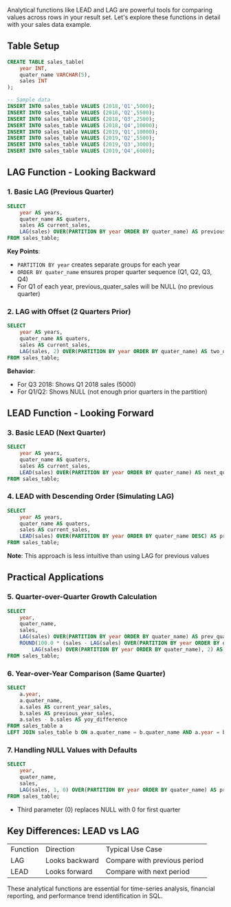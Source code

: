 Analytical functions like LEAD and LAG are powerful tools for comparing values across rows in your result set. Let's explore these functions in detail with your sales data example.

## Table Setup

```SQL
CREATE TABLE sales_table(
    year INT,
    quater_name VARCHAR(5),
    sales INT
);

-- Sample data
INSERT INTO sales_table VALUES (2018,'Q1',5000);
INSERT INTO sales_table VALUES (2018,'Q2',5500);
INSERT INTO sales_table VALUES (2018,'Q3',2500);
INSERT INTO sales_table VALUES (2018,'Q4',10000);
INSERT INTO sales_table VALUES (2019,'Q1',10000);
INSERT INTO sales_table VALUES (2019,'Q2',5500);
INSERT INTO sales_table VALUES (2019,'Q3',3000);
INSERT INTO sales_table VALUES (2019,'Q4',6000);
```

## LAG Function - Looking Backward

### 1. Basic LAG (Previous Quarter)

```SQL
SELECT
    year AS years,
    quater_name AS quaters,
    sales AS current_sales,
    LAG(sales) OVER(PARTITION BY year ORDER BY quater_name) AS previous_quater_sales
FROM sales_table;
```

**Key Points**:

- `PARTITION BY year` creates separate groups for each year
- `ORDER BY quater_name` ensures proper quarter sequence (Q1, Q2, Q3, Q4)
- For Q1 of each year, previous_quater_sales will be NULL (no previous quarter)

### 2. LAG with Offset (2 Quarters Prior)

```SQL
SELECT
    year AS years,
    quater_name AS quaters,
    sales AS current_sales,
    LAG(sales, 2) OVER(PARTITION BY year ORDER BY quater_name) AS two_quaters_prior_sales
FROM sales_table;
```

**Behavior**:

- For Q3 2018: Shows Q1 2018 sales (5000)
- For Q1/Q2: Shows NULL (not enough prior quarters in the partition)

## LEAD Function - Looking Forward

### 3. Basic LEAD (Next Quarter)

```SQL
SELECT
    year AS years,
    quater_name AS quaters,
    sales AS current_sales,
    LEAD(sales) OVER(PARTITION BY year ORDER BY quater_name) AS next_quater_sales
FROM sales_table;
```

### 4. LEAD with Descending Order (Simulating LAG)

```SQL
SELECT
    year AS years,
    quater_name AS quaters,
    sales AS current_sales,
    LEAD(sales) OVER(PARTITION BY year ORDER BY quater_name DESC) AS previous_quater_sales
FROM sales_table;
```

**Note**: This approach is less intuitive than using LAG for previous values

## Practical Applications

### 5. Quarter-over-Quarter Growth Calculation

```SQL
SELECT
    year,
    quater_name,
    sales,
    LAG(sales) OVER(PARTITION BY year ORDER BY quater_name) AS prev_quarter,
    ROUND(100.0 * (sales - LAG(sales) OVER(PARTITION BY year ORDER BY quater_name)) /
        LAG(sales) OVER(PARTITION BY year ORDER BY quater_name), 2) AS qoq_growth_pct
FROM sales_table;
```

### 6. Year-over-Year Comparison (Same Quarter)

```SQL
SELECT
    a.year,
    a.quater_name,
    a.sales AS current_year_sales,
    b.sales AS previous_year_sales,
    a.sales - b.sales AS yoy_difference
FROM sales_table a
LEFT JOIN sales_table b ON a.quater_name = b.quater_name AND a.year = b.year + 1;
```

### 7. Handling NULL Values with Defaults

```SQL
SELECT
    year,
    quater_name,
    sales,
    LAG(sales, 1, 0) OVER(PARTITION BY year ORDER BY quater_name) AS prev_quarter_with_default
FROM sales_table;
```

- Third parameter (0) replaces NULL with 0 for first quarter

## Key Differences: LEAD vs LAG

|   |   |   |
|---|---|---|
|Function|Direction|Typical Use Case|
|LAG|Looks backward|Compare with previous period|
|LEAD|Looks forward|Compare with next period|

These analytical functions are essential for time-series analysis, financial reporting, and performance trend identification in SQL.
